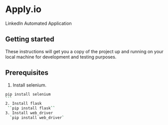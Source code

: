# Apply.io
LinkedIn Automated Application

## Getting started
These instructions will get you a copy of the project up and running on your local machine for development and testing purposes.

## Prerequisites
1. Install selenium.
 ````bash
 pip install selenium
 ```
2. Install flask
  ``pip install flask``
3. Install web_driver
   `pip install web_driver`
